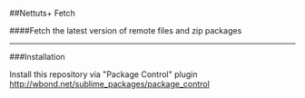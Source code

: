 ##Nettuts+ Fetch


####Fetch the latest version of remote files and zip packages

------

###Installation

Install this repository via "Package Control" plugin http://wbond.net/sublime_packages/package_control
